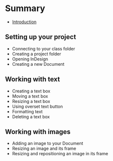 # Summary

* [Introduction](README.md)

## Setting up your project
* Connecting to your class folder
* Creating a project folder
* Opening InDesign
* Creating a new Document

## Working with text
* Creating a text box
* Moving a text box
* Resizing a text box
* Using overset text button
* Formatting text
* Deleting a text box

## Working with images
* Adding an image to your Document
* Resizing an image and its frame
* Resizing and repositioning an image in its frame


